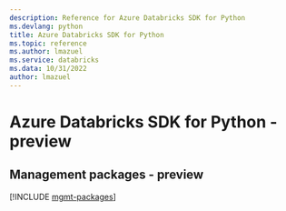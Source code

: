 ```yaml
---
description: Reference for Azure Databricks SDK for Python
ms.devlang: python
title: Azure Databricks SDK for Python
ms.topic: reference
ms.author: lmazuel
ms.service: databricks
ms.data: 10/31/2022
author: lmazuel
---
```

# Azure Databricks SDK for Python - preview

## Management packages - preview
[!INCLUDE [mgmt-packages](databricks-mgmt-index.md)]